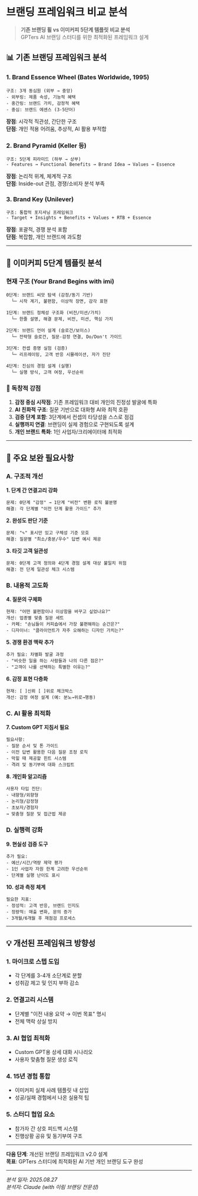 # 브랜딩 프레임워크 비교 분석

> **기존 브랜딩 휠 vs 이미커피 5단계 템플릿 비교 분석**  
> GPTers AI 브랜딩 스터디를 위한 최적화된 프레임워크 설계

## 📊 기존 브랜딩 프레임워크 분석

### 1. Brand Essence Wheel (Bates Worldwide, 1995)
```
구조: 3개 동심원 (외부 → 중앙)
- 외부링: 제품 속성, 기능적 혜택
- 중간링: 브랜드 가치, 감정적 혜택  
- 중심: 브랜드 에센스 (3-5단어)
```

**장점**: 시각적 직관성, 간단한 구조  
**단점**: 개인 적용 어려움, 추상적, AI 활용 부적합

### 2. Brand Pyramid (Keller 등)
```
구조: 5단계 피라미드 (하부 → 상부)
- Features → Functional Benefits → Brand Idea → Values → Essence
```

**장점**: 논리적 위계, 체계적 구조  
**단점**: Inside-out 관점, 경쟁/소비자 분석 부족

### 3. Brand Key (Unilever)
```
구조: 통합적 포지셔닝 프레임워크
- Target + Insights + Benefits + Values + RTB + Essence
```

**장점**: 포괄적, 경쟁 분석 포함  
**단점**: 복잡함, 개인 브랜드에 과도함

---

## 🎯 이미커피 5단계 템플릿 분석

### 현재 구조 (Your Brand Begins with imi)

```
0단계: 브랜드 씨앗 탐색 (감정/동기 기반)
  └─ 시작 계기, 불편함, 이상적 장면, 감각 표현

1단계: 브랜드 정체성 구조화 (비전/미션/가치)
  └─ 한줄 설명, 해결 문제, 비전, 미션, 핵심 가치

2단계: 브랜드 언어 설계 (슬로건/보이스)
  └─ 전략형 슬로건, 질문-감정 연결, Do/Don't 가이드

3단계: 컨셉 증명 실험 (검증)
  └─ 리프레이밍, 고객 반응 시뮬레이션, 자가 진단

4단계: 진심의 경험 설계 (실행)
  └─ 실행 방식, 고객 여정, 우선순위
```

### 🌟 독창적 강점

1. **감정 중심 시작점**: 기존 프레임워크 대비 개인의 진정성 발굴에 특화
2. **AI 친화적 구조**: 질문 기반으로 대화형 AI와 최적 호환
3. **검증 단계 포함**: 3단계에서 컨셉의 타당성을 스스로 점검
4. **실행까지 연결**: 브랜딩이 실제 경험으로 구현되도록 설계
5. **개인 브랜드 특화**: 1인 사업자/크리에이터에 최적화

---

## 🔴 주요 보완 필요사항

### A. 구조적 개선

**1. 단계 간 연결고리 강화**
```
문제: 0단계 "감정" → 1단계 "비전" 변환 로직 불분명
해결: 각 단계별 "이전 단계 활용 가이드" 추가
```

**2. 완성도 판단 기준**
```
문제: "✎" 표시만 있고 구체성 기준 모호
해결: 질문별 "최소/충분/우수" 답변 예시 제공
```

**3. 타깃 고객 일관성**
```
문제: 0단계 고객 정의와 4단계 경험 설계 대상 불일치 위험
해결: 전 단계 일관성 체크 시스템
```

### B. 내용적 고도화

**4. 질문의 구체화**
```
현재: "어떤 불편함이나 이상함을 바꾸고 싶었나요?"
개선: 업종별 맞춤 질문 세트
- 카페: "손님들이 커피숍에서 가장 불편해하는 순간은?"
- 디자이너: "클라이언트가 자주 오해하는 디자인 가치는?"
```

**5. 경쟁 환경 맥락 추가**
```
추가 필요: 차별화 발굴 과정
- "비슷한 일을 하는 사람들과 나의 다른 점은?"
- "고객이 나를 선택하는 특별한 이유는?"
```

**6. 감정 표현 다층화**
```
현재: [ ]신뢰 [ ]위로 체크박스
개선: 감정 여정 설계 (예: 분노→위로→행동)
```

### C. AI 활용 최적화

**7. Custom GPT 지침서 필요**
```
필요사항:
- 질문 순서 및 톤 가이드
- 이전 답변 활용한 다음 질문 조정 로직  
- 막힐 때 제공할 힌트 시스템
- 격려 및 동기부여 대화 스크립트
```

**8. 개인화 알고리즘**
```
사용자 타입 진단:
- 내향형/외향형
- 논리형/감정형  
- 초보자/경험자
→ 맞춤형 질문 및 접근법 제공
```

### D. 실행력 강화

**9. 현실성 검증 도구**
```
추가 필요:
- 예산/시간/역량 제약 평가
- 1인 사업자 자원 한계 고려한 우선순위
- 단계별 실행 난이도 표시
```

**10. 성과 측정 체계**
```
필요한 지표:
- 정성적: 고객 반응, 브랜드 인지도
- 정량적: 매출 변화, 문의 증가
- 3개월/6개월 후 재점검 프로세스
```

---

## 💡 개선된 프레임워크 방향성

### 1. 마이크로 스텝 도입
- 각 단계를 3-4개 소단계로 분할
- 성취감 제고 및 인지 부하 감소

### 2. 연결고리 시스템
- 단계별 "이전 내용 요약 → 이번 목표" 명시
- 전체 맥락 상실 방지

### 3. AI 협업 최적화  
- Custom GPT용 상세 대화 시나리오
- 사용자 맞춤형 질문 생성 로직

### 4. 15년 경험 통합
- 이미커피 실제 사례 템플릿 내 삽입
- 성공/실패 경험에서 나온 실용적 팁

### 5. 스터디 협업 요소
- 참가자 간 상호 피드백 시스템
- 진행상황 공유 및 동기부여 구조

---

**다음 단계**: 개선된 브랜딩 프레임워크 v2.0 설계  
**목표**: GPTers 스터디에 최적화된 AI 기반 개인 브랜딩 도구 완성

---

*분석 일자: 2025.08.27*  
*분석자: Claude (with 이림 브랜딩 전문성)*